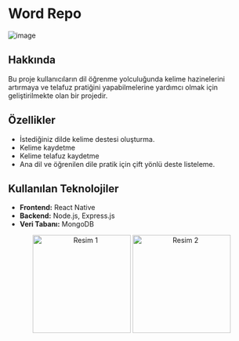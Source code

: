 # Word Repo

![image](./public/assets/images/header.png)

## Hakkında
Bu proje  kullanıcıların dil öğrenme yolculuğunda  kelime hazinelerini artırmaya ve telafuz  pratiğini yapabilmelerine yardımcı olmak için geliştirilmekte olan bir projedir.

## Özellikler
- İstediğiniz dilde kelime destesi oluşturma.
- Kelime kaydetme
- Kelime telafuz kaydetme
- Ana dil ve öğrenilen dile pratik için çift yönlü deste listeleme.

## Kullanılan Teknolojiler
- **Frontend:** React Native
- **Backend:** Node.js, Express.js
- **Veri Tabanı:** MongoDB

<p align="center">
  <img src="./public/assets/images/sign.png" alt="Resim 1" width="200" />
  <img src="./public/assets/images/my_languages.png" alt="Resim 2" width="200" />
</p>

